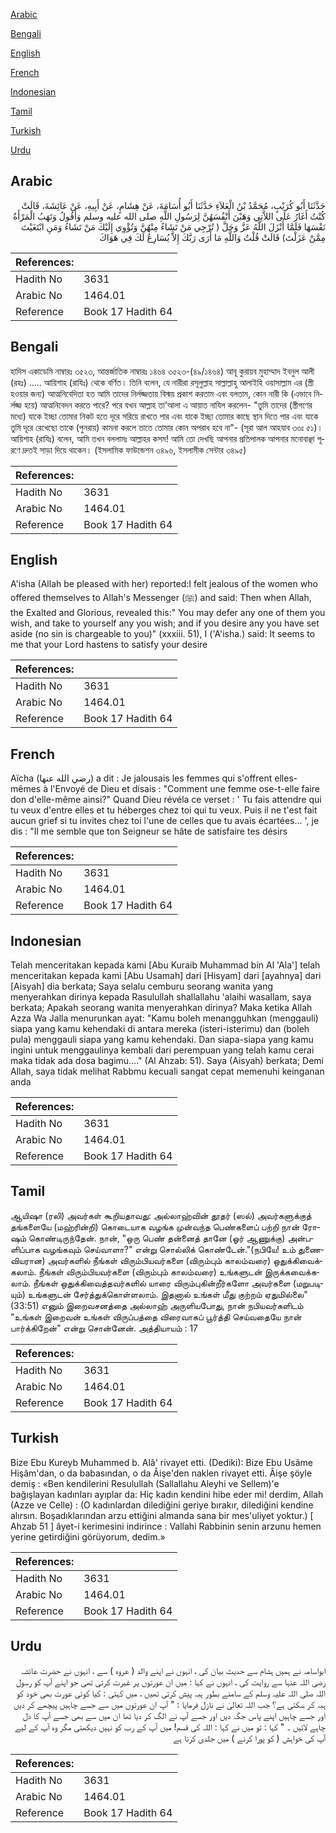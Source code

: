 [Arabic](#arabic)

[Bengali](#bengali)

[English](#english)

[French](#french)

[Indonesian](#indonesian)

[Tamil](#tamil)

[Turkish](#turkish)

[Urdu](#urdu)

## Arabic


<div dir="rtl" lang="ar" style={{fontSize:'larger',backgroundColor:'#f8f9fa',padding:20}}>
حَدَّثَنَا أَبُو كُرَيْبٍ، مُحَمَّدُ بْنُ الْعَلاَءِ حَدَّثَنَا أَبُو أُسَامَةَ، عَنْ هِشَامٍ، عَنْ أَبِيهِ، عَنْ عَائِشَةَ، قَالَتْ كُنْتُ أَغَارُ عَلَى اللاَّتِي وَهَبْنَ أَنْفُسَهُنَّ لِرَسُولِ اللَّهِ صلى الله عليه وسلم وَأَقُولُ وَتَهَبُ الْمَرْأَةُ نَفْسَهَا فَلَمَّا أَنْزَلَ اللَّهُ عَزَّ وَجَلَّ ‏(‏ تُرْجِي مَنْ تَشَاءُ مِنْهُنَّ وَتُؤْوِي إِلَيْكَ مَنْ تَشَاءُ وَمَنِ ابْتَغَيْتَ مِمَّنْ عَزَلْتَ‏)‏ قَالَتْ قُلْتُ وَاللَّهِ مَا أَرَى رَبَّكَ إِلاَّ يُسَارِعُ لَكَ فِي هَوَاكَ
</div>
<div style={{backgroundColor:'#f8f9fa',padding:20, marginBottom: 10}}><table> <thead> <tr> <th>References:</th> <th></th> </tr> </thead> <tbody><tr><td>Hadith No</td><td>3631</td></tr><tr><td>Arabic No</td><td>1464.01</td></tr><tr><td>Reference</td><td>Book 17 Hadith 64</td></tr></tbody></table></div>

## Bengali


<div dir="ltr" lang="bn" style={{fontSize:'larger',backgroundColor:'#f8f9fa',padding:20}}>
হাদিস একাডেমি নাম্বারঃ ৩৫২৩, আন্তর্জাতিক নাম্বারঃ ১৪৬৪ ৩৫২৩-(৪৯/১৪৬৪) আবূ কুরায়ব মুহাম্মাদ ইবনুল আলী (রহঃ) ..... আয়িশাহ (রাযিঃ) থেকে বর্ণিত। তিনি বলেন, যে নারীরা রসূলুল্লাহ সাল্লাল্লাহু আলাইহি ওয়াসাল্লাম এর (স্ত্রী হওয়ার জন্য) আত্মনিবেদিতা হত আমি তাদের নির্লজ্জতায় বিস্ময় প্রকাশ করতাম এবং বলতাম, কোন নারী কি (এভাবে নির্লজ্জ হয়ে) আত্মনিবেদন করতে পারে? পরে যখন আল্লাহ তা'আলা এ আয়াত নাযিল করলেন- "তুমি তাদের (স্ত্রীগণের মধ্যে) যাকে ইচ্ছা তোমার নিকট হতে দূরে সরিয়ে রাখতে পার এবং যাকে ইচ্ছা তোমার কাছে স্থান দিতে পার এবং যাকে তুমি দূরে রেখেছো তাকে (পুনরায়) কামনা করলে তাতে তোমার কোন অপরাধ হবে না"- (সূরা আল আহযাব ৩৩ঃ ৫১)। আয়িশাহ (রাযিঃ) বলেন, আমি তখন বললামঃ আল্লাহর কসম! আমি তো দেখছি আপনার প্রতিপালক আপনার মনোবাঞ্ছা পূরণে দ্রুতই সাড়া দিয়ে থাকেন। (ইসলামিক ফাউন্ডেশন ৩৪৯৬, ইসলামীক সেন্টার ৩৪৯৫)
</div>
<div style={{backgroundColor:'#f8f9fa',padding:20, marginBottom: 10}}><table> <thead> <tr> <th>References:</th> <th></th> </tr> </thead> <tbody><tr><td>Hadith No</td><td>3631</td></tr><tr><td>Arabic No</td><td>1464.01</td></tr><tr><td>Reference</td><td>Book 17 Hadith 64</td></tr></tbody></table></div>

## English


<div dir="ltr" lang="en" style={{fontSize:'larger',backgroundColor:'#f8f9fa',padding:20}}>
A'isha (Allah be pleased with her) reported:I felt jealous of the women who offered themselves to Allah's Messenger (ﷺ) and said: Then when Allah, the Exalted and Glorious, revealed this:" You may defer any one of them you wish, and take to yourself any you wish; and if you desire any you have set aside (no sin is chargeable to you)" (xxxiii. 51), I ('A'isha.) said: It seems to me that your Lord hastens to satisfy your desire
</div>
<div style={{backgroundColor:'#f8f9fa',padding:20, marginBottom: 10}}><table> <thead> <tr> <th>References:</th> <th></th> </tr> </thead> <tbody><tr><td>Hadith No</td><td>3631</td></tr><tr><td>Arabic No</td><td>1464.01</td></tr><tr><td>Reference</td><td>Book 17 Hadith 64</td></tr></tbody></table></div>

## French


<div dir="ltr" lang="fr" style={{fontSize:'larger',backgroundColor:'#f8f9fa',padding:20}}>
Aïcha (رضي الله عنها) a dit : Je jalousais les femmes qui s'offrent elles-mêmes à l'Envoyé de Dieu et disais : "Comment une femme ose-t-elle faire don d'elle-même ainsi?" Quand Dieu révéla ce verset : ' Tu fais attendre qui tu veux d'entre elles et tu héberges chez toi qui tu veux. Puis il ne t'est fait aucun grief si tu invites chez toi l'une de celles que tu avais écartées... ', je dis : "Il me semble que ton Seigneur se hâte de satisfaire tes désirs
</div>
<div style={{backgroundColor:'#f8f9fa',padding:20, marginBottom: 10}}><table> <thead> <tr> <th>References:</th> <th></th> </tr> </thead> <tbody><tr><td>Hadith No</td><td>3631</td></tr><tr><td>Arabic No</td><td>1464.01</td></tr><tr><td>Reference</td><td>Book 17 Hadith 64</td></tr></tbody></table></div>

## Indonesian


<div dir="ltr" lang="id" style={{fontSize:'larger',backgroundColor:'#f8f9fa',padding:20}}>
Telah menceritakan kepada kami [Abu Kuraib Muhammad bin Al 'Ala'] telah menceritakan kepada kami [Abu Usamah] dari [Hisyam] dari [ayahnya] dari [Aisyah] dia berkata; Saya selalu cemburu seorang wanita yang menyerahkan dirinya kepada Rasulullah shallallahu 'alaihi wasallam, saya berkata; Apakah seorang wanita menyerahkan dirinya? Maka ketika Allah Azza Wa Jalla menurunkan ayat: "Kamu boleh menangguhkan (menggauli) siapa yang kamu kehendaki di antara mereka (isteri-isterimu) dan (boleh pula) menggauli siapa yang kamu kehendaki. Dan siapa-siapa yang kamu ingini untuk menggaulinya kembali dari perempuan yang telah kamu cerai maka tidak ada dosa bagimu…." (Al Ahzab: 51). Saya (Aisyah) berkata; Demi Allah, saya tidak melihat Rabbmu kecuali sangat cepat memenuhi keinganan anda
</div>
<div style={{backgroundColor:'#f8f9fa',padding:20, marginBottom: 10}}><table> <thead> <tr> <th>References:</th> <th></th> </tr> </thead> <tbody><tr><td>Hadith No</td><td>3631</td></tr><tr><td>Arabic No</td><td>1464.01</td></tr><tr><td>Reference</td><td>Book 17 Hadith 64</td></tr></tbody></table></div>

## Tamil


<div dir="ltr" lang="ta" style={{fontSize:'larger',backgroundColor:'#f8f9fa',padding:20}}>
ஆயிஷா (ரலி) அவர்கள் கூறியதாவது: அல்லாஹ்வின் தூதர் (ஸல்) அவர்களுக்குத் தங்களையே (மஹ்ரின்றி) கொடையாக வழங்க முன்வந்த பெண்களைப் பற்றி நான் ரோஷம் கொண்டிருந்தேன். நான், "ஒரு பெண் தன்னைத் தானே (ஓர் ஆணுக்கு) அன்பளிப்பாக வழங்கவும் செய்வாளா?" என்று சொல்லிக் கொண்டேன்."(நபியே! உம் துணைவியரான) அவர்களில் நீங்கள் விரும்பியவர்களை (விரும்பும் காலம்வரை) ஒதுக்கிவைக்கலாம். நீங்கள் விரும்பியவர்களை (விரும்பும் காலம்வரை) உங்களுடன் இருக்கவைக்கலாம். நீங்கள் ஒதுக்கிவைத்தவர்களில் யாரை விரும்புகின்றீர்களோ அவர்களை (மறுபடியும்) உங்களுடன் சேர்த்துக்கொள்ளலாம். இதனால் உங்கள் மீது குற்றம் ஏதுமில்லை" (33:51) எனும் இறைவசனத்தை அல்லாஹ் அருளியபோது, நான் நபியவர்களிடம் "உங்கள் இறைவன் உங்கள் விருப்பத்தை விரைவாகப் பூர்த்தி செய்வதையே நான் பார்க்கிறேன்" என்று சொன்னேன். அத்தியாயம் : 17
</div>
<div style={{backgroundColor:'#f8f9fa',padding:20, marginBottom: 10}}><table> <thead> <tr> <th>References:</th> <th></th> </tr> </thead> <tbody><tr><td>Hadith No</td><td>3631</td></tr><tr><td>Arabic No</td><td>1464.01</td></tr><tr><td>Reference</td><td>Book 17 Hadith 64</td></tr></tbody></table></div>

## Turkish


<div dir="ltr" lang="tr" style={{fontSize:'larger',backgroundColor:'#f8f9fa',padding:20}}>
Bize Ebu Kureyb Muhammed b. Alâ' rivayet etti. (Dediki): Bize Ebu Usâme Hişâm'dan, o da babasından, o da Âişe'den naklen rivayet etti. Âişe şöyle demiş : «Ben kendilerini Resulullah (Sallallahu Aleyhi ve Sellem)'e bağışlayan kadınları ayıplar da: Hiç kadın kendini hibe eder mi! derdim, Allah (Azze ve Celle) : (O kadınlardan dilediğini geriye bırakır, dilediğini kendine alırsın. Boşadıklarından arzu ettiğini almanda sana bir mes'uliyet yoktur.) [ Ahzab 51 ] âyet-i kerimesini indirince : Vallahi Rabbinin senin arzunu hemen yerine getirdiğini görüyorum, dedim.»
</div>
<div style={{backgroundColor:'#f8f9fa',padding:20, marginBottom: 10}}><table> <thead> <tr> <th>References:</th> <th></th> </tr> </thead> <tbody><tr><td>Hadith No</td><td>3631</td></tr><tr><td>Arabic No</td><td>1464.01</td></tr><tr><td>Reference</td><td>Book 17 Hadith 64</td></tr></tbody></table></div>

## Urdu


<div dir="rtl" lang="ur" style={{fontSize:'larger',backgroundColor:'#f8f9fa',padding:20}}>
ابواسامہ نے ہمیں ہشام سے حدیث بیان کی ، انہوں نے اپنے والد ( عروہ ) سے ، انہوں نے حضرت عائشہ رضی اللہ عنہا سے روایت کی ، انہوں نے کہا : میں ان عورتوں پر غیرت کرتی تھی جو اپنے آپ کو رسول اللہ صلی اللہ علیہ وسلم کے سامنے بطور ہبہ پیش کرتی تھیں ، میں کہتی : کیا کوئی عورت بھی خود کو ہبہ کر سکتی ہے؟ جب اللہ تعالیٰ نے نازل فرمایا : " آپ ان عورتوں میں سے جسے چاہیں پیچھے کر دیں اور جسے چاہیں اپنے پاس جگہ دیں اور جسے آپ نے الگ کر دیا تھا ان میں سے بھی جسے آپ کا دل چاہے لائیں ۔ " کہا : تو میں نے کہا : اللہ کی قسم! میں آپ کے رب کو نہیں دیکھتی مگر وہ آپ کے لیے آپ کی خواہش ( کو پورا کرنے ) میں جلدی کرتا ہے
</div>
<div style={{backgroundColor:'#f8f9fa',padding:20, marginBottom: 10}}><table> <thead> <tr> <th>References:</th> <th></th> </tr> </thead> <tbody><tr><td>Hadith No</td><td>3631</td></tr><tr><td>Arabic No</td><td>1464.01</td></tr><tr><td>Reference</td><td>Book 17 Hadith 64</td></tr></tbody></table></div>